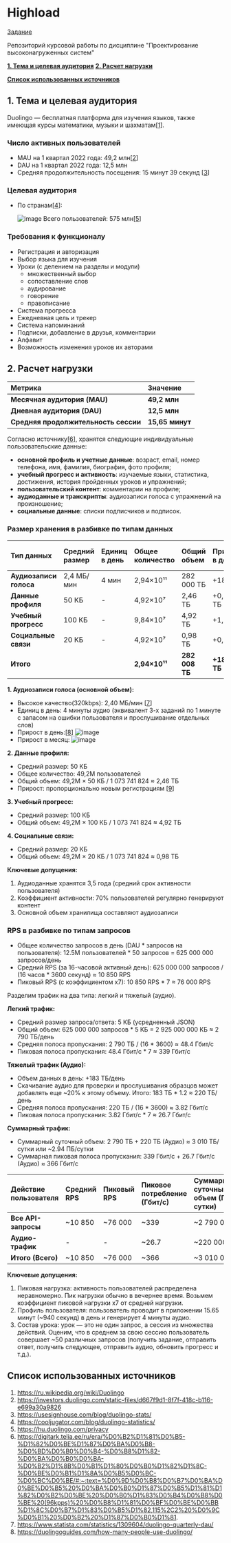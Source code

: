 # Highload

[Задание](https://github.com/init/highload/blob/main/homework_architecture.md)

Репозиторий курсовой работы по дисциплине "Проектирование высоконагруженных систем"

[**1. Тема и целевая аудитория**](#1-тема-и-целевая-аудитория)
[**2. Расчет нагрузки**](#2-расчет-нагрузки)

[**Список использованных источников**](#список-использованных-источников)


## 1. Тема и целевая аудитория

Duolingo — бесплатная платформа для изучения языков, также имеющая курсы математики, музыки и шахматам[[1](https://ru.wikipedia.org/wiki/Duolingo)].

### Число активных пользователей

  * MAU на 1 квартал 2022 года: 49,2 млн[[2](https://investors.duolingo.com/static-files/d667f9d1-8f7f-418c-b116-e699a30a9826)]
  * DAU на 1 квартал 2022 года: 12,5 млн 
  * Средняя продолжительность посещения: 15 минут 39 секунд [[3](https://usesignhouse.com/blog/duolingo-stats/)]

### Целевая аудитория

* По странам[[4](https://usesignhouse.com/blog/duolingo-stats/)]:

  ![image](./images/cantry.jpg "Статистика использования по cтранам")
  Всего пользователей: 575 млн[[5](https://cooljugator.com/blog/duolingo-statistics/)]

### Требования к функционалу
  * Регистрация и авторизация
  * Выбор языка для изучения
  * Уроки (с делением на разделы и модули)
    - множественный выбор
    - сопоставление слов
    - аудирование
    - говорение
    - правописание
  * Система прогресса 
  * Ежедневная цель и трекер
  * Система напоминаний
  * Подписки, добавление в друзья, комментарии
  * Алфавит
  * Возможность изменения уроков их авторами

## 2. Расчет нагрузки

| Метрика | Значение |
| :--- | :--- | 
| **Месячная аудитория (MAU)** | **49,2 млн** |
| **Дневная аудитория (DAU)** | **12,5 млн** | 
| **Средняя продолжительность сессии** | **15,65 минут** | 

Согласно источнику[[6](https://hu.duolingo.com/privacy)], хранятся следующие индивидуальные пользовательские данные:
- **основной профиль и учетные данные**: возраст, email, номер телефона, имя, фамилия, биография, фото профиля;
- **учебный прогресс и активность**: изучаемые языки, статистика, достижения, история пройденных уроков и упражнений;
- **пользовательский контент**: комментарии на профиле;
- **аудиоданные и транскрипты**: аудиозаписи голоса с упражнений на произношение;
- **cоциальные данные**: cписки подписчиков и подписок.

### Размер хранения в разбивке по типам данных

| Тип данных | Средний размер | Единиц в день | Общее количество | Общий объем | Прирост в день | Прирост в месяц | На пользователя (шт) | На пользователя (ГБ) |
| :--- | :--- | :--- | :--- | :--- | :--- | :--- | :--- | :--- |
| **Аудиозаписи голоса** | 2,4 МБ/мин | 4 мин | 2,94×10¹¹ | 282 000 ТБ | +183 ТБ | +5 490 ТБ | 5 | 0,005 |
| **Данные профиля** | 50 КБ | - | 4,92×10⁷ | 2,46 ТБ | +0,625 ТБ | +18,75 ТБ | 1 | 0,00005 |
| **Учебный прогресс** | 100 КБ | - | 9,84×10⁷ | 4,92 ТБ | +1,25 ТБ | +37,5 ТБ | 2 | 0,0001 |
| **Социальные связи** | 20 КБ | - | 4,92×10⁷ | 0,98 ТБ | +0,25 ТБ | +7,5 ТБ | 1 | 0,00002 |
| **Итого** | | | **2,94×10¹¹** | **282 008 ТБ** | **+185,125 ТБ** | **+5 553,75 ТБ** | **9** | **~0,067 ГБ** |

**1. Аудиозаписи голоса (основной объем):**
- Высокое качество(320kbps): 2,40 МБ/мин [[7](https://digitark.telia.ee/ru/era/%D0%B2%D1%81%D0%B5-%D1%82%D0%BE%D1%87%D0%BA%D0%B8-%D0%BD%D0%B0%D0%B4-%D0%B8%D1%82-%D0%BA%D0%B0%D0%BA-%D0%B2%D1%8B%D0%B1%D1%80%D0%B0%D1%82%D1%8C-%D0%BE%D0%B1%D1%8A%D0%B5%D0%BC-%D0%BC%D0%BE/#:~:text=%D0%9D%D0%B8%D0%B7%D0%BA%D0%BE%D0%B5%20%D0%BA%D0%B0%D1%87%D0%B5%D1%81%D1%82%D0%B2%D0%BE%20%D0%B0%D1%83%D0%B4%D0%B8%D0%BE%20(96kpps)%20%D0%B8%D1%81%D0%BF%D0%BE%D0%BB%D1%8C%D0%B7%D1%83%D0%B5%D1%82,115%2C2%20%D0%9C%D0%B1%20%D0%B2%20%D1%87%D0%B0%D1%81.)]
- Единиц в день: 4 минуты аудио (эквивалент 3-х заданий по 1 минуте с запасом на ошибки пользователя и прослушивание отдельных слов)
- Прирост в день:[[8](https://www.statista.com/statistics/1309604/duolingo-quarterly-dau/)]
  ![image](./images/dau.jpg "Статистика роста DAU")
- Прирост в месяц:
  ![image](./images/mau.jpg "Статистика роста MAU")

**2. Данные профиля:**
- Средний размер: 50 КБ 
- Общее количество: 49,2M пользователей
- Общий объем: 49,2M × 50 КБ / 1 073 741 824 ≈ 2,46 ТБ
- Прирост: пропорционально новым регистрациям [[9](https://duolingoguides.com/how-many-people-use-duolingo/)]

**3. Учебный прогресс:**
- Средний размер: 100 КБ 
- Общий объем: 49,2M × 100 КБ / 1 073 741 824 ≈ 4,92 ТБ

**4. Социальные связи:**
- Средний размер: 20 КБ 
- Общий объем: 49,2M × 20 КБ / 1 073 741 824 ≈ 0,98 ТБ

**Ключевые допущения:**
1. Аудиоданные хранятся 3,5 года (средний срок активности пользователя)
2. Коэффициент активности: 70% пользователей регулярно генерируют контент
3. Основной объем хранилища составляют аудиозаписи

### RPS в разбивке по типам запросов

- Общее количество запросов в день (DAU * запросов на пользователя): 12.5M пользователей * 50 запросов = 625 000 000 запросов/день
- Средний RPS (за 16-часовой активный день): 625 000 000 запросов / (16 часов * 3600 секунд) ≈ 10 850 RPS
- Пиковый RPS (с коэффициентом x7): 10 850 RPS * 7 ≈ 76 000 RPS

Разделим трафик на два типа: легкий и тяжелый (аудио).

**Легкий трафик:**
- Средний размер запроса/ответа: 5 КБ (усредненный JSON)
- Общий объем: 625 000 000 запросов * 5 КБ = 2 925 000 000 КБ ≈ 2 790 ТБ/день
- Средняя полоса пропускания: 2 790 ТБ / (16 * 3600) ≈ 48.4 Гбит/с
- Пиковая полоса пропускания: 48.4 Гбит/с * 7 ≈ 339 Гбит/с

**Тяжелый трафик (Аудио):**
- Объем данных в день: +183 ТБ/день
- Скачивание аудио для проверки и прослушивания образцов может добавлять еще ~20% к этому объему. Итого: 183 ТБ * 1.2 ≈ 220 ТБ/день
- Средняя полоса пропускания: 220 ТБ / (16 * 3600) ≈ 3.82 Гбит/с
- Пиковая полоса пропускания: 3.82 Гбит/с * 7 ≈ 26.7 Гбит/с

**Суммарный трафик:**
- Суммарный суточный объем: 2 790 ТБ + 220 ТБ (Аудио) ≈ 3 010 ТБ/сутки или ~2.94 ПБ/сутки
- Суммарная пиковая полоса пропускания: 339 Гбит/с + 26.7 Гбит/с (Аудио) ≈ 366 Гбит/с

| Действие пользователя | Средний RPS | Пиковый RPS | Пиковое потребление (Гбит/с) | Суммарный суточный объем (ГБ/сутки) |
| :--- | :--- | :--- | :--- | :--- |
| **Все API-запросы** | ~10 850 | ~76 000 | ~339 | ~2 790 000 |
| **Аудио-трафик** | - | - | ~26.7 | ~220 000 |
| **Итого (Всего)** | ~10 850 | ~76 000 | ~366 | ~3 010 000 |

**Ключевые допущения:**

1.  Пиковая нагрузка: активность пользователей распределена неравномерно. Пик нагрузки обычно в вечернее время. Возьмем коэффициент пиковой нагрузки x7 от средней нагрузки.
2.  Профиль пользователя: пользователь проводит в приложении 15.65 минут (~940 секунд) в день и генерирует 4 минуты аудио.
3.  Состав урока: урок — это не один запрос, а сессия из множества действий. Оценим, что в среднем за свою сессию пользователь совершает ~50 различных запросов (получить задание, отправить ответ, получить следующее, отправить аудио, обновить прогресс и т.д.).

## Список использованных источников
1. https://ru.wikipedia.org/wiki/Duolingo
2. https://investors.duolingo.com/static-files/d667f9d1-8f7f-418c-b116-e699a30a9826
4. https://usesignhouse.com/blog/duolingo-stats/
5. https://cooljugator.com/blog/duolingo-statistics/
6. https://hu.duolingo.com/privacy
7. https://digitark.telia.ee/ru/era/%D0%B2%D1%81%D0%B5-%D1%82%D0%BE%D1%87%D0%BA%D0%B8-%D0%BD%D0%B0%D0%B4-%D0%B8%D1%82-%D0%BA%D0%B0%D0%BA-%D0%B2%D1%8B%D0%B1%D1%80%D0%B0%D1%82%D1%8C-%D0%BE%D0%B1%D1%8A%D0%B5%D0%BC-%D0%BC%D0%BE/#:~:text=%D0%9D%D0%B8%D0%B7%D0%BA%D0%BE%D0%B5%20%D0%BA%D0%B0%D1%87%D0%B5%D1%81%D1%82%D0%B2%D0%BE%20%D0%B0%D1%83%D0%B4%D0%B8%D0%BE%20(96kpps)%20%D0%B8%D1%81%D0%BF%D0%BE%D0%BB%D1%8C%D0%B7%D1%83%D0%B5%D1%82,115%2C2%20%D0%9C%D0%B1%20%D0%B2%20%D1%87%D0%B0%D1%81.
8. https://www.statista.com/statistics/1309604/duolingo-quarterly-dau/
9. https://duolingoguides.com/how-many-people-use-duolingo/
